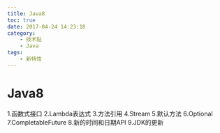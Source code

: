 ```yaml
---
title: Java8
toc: true
date: 2017-04-24 14:23:18
category: 
	- 技术贴
	- Java
tags: 
    - 新特性
---
```


# Java8
1.函数式接口
2.Lambda表达式
3.方法引用
4.Stream
5.默认方法
6.Optional
7.CompletableFuture
8.新的时间和日期API
9.JDK的更新